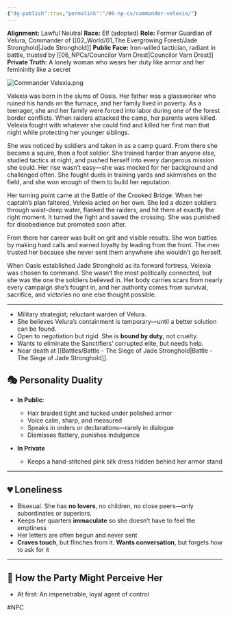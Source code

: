 ```yaml
---
{"dg-publish":true,"permalink":"/06-np-cs/commander-velexia/"}
---
```


**Alignment:** Lawful Neutral
**Race:** Elf (adopted) 
**Role:** Former Guardian of Velura, Commander of [[02_World/01_The Evergrowing Forest/Jade Stronghold\|Jade Stronghold]]
**Public Face:** Iron-willed tactician, radiant in battle, trusted by [[06_NPCs/Councilor Varn Drest\|Councilor Varn Drest]]
**Private Truth:** A lonely woman who wears her duty like armor and her femininity like a secret

![Commander Velexia.png](/img/user/Commander%20Velexia.png)

Velexia was born in the slums of Oasis. Her father was a glassworker who ruined his hands on the furnace, and her family lived in poverty. As a teenager, she and her family were forced into labor during one of the forest border conflicts. When raiders attacked the camp, her parents were killed. Velexia fought with whatever she could find and killed her first man that night while protecting her younger siblings.

She was noticed by soldiers and taken in as a camp guard. From there she became a squire, then a foot soldier. She trained harder than anyone else, studied tactics at night, and pushed herself into every dangerous mission she could. Her rise wasn’t easy—she was mocked for her background and challenged often. She fought duels in training yards and skirmishes on the field, and she won enough of them to build her reputation.

Her turning point came at the Battle of the Crooked Bridge. When her captain’s plan faltered, Velexia acted on her own. She led a dozen soldiers through waist-deep water, flanked the raiders, and hit them at exactly the right moment. It turned the fight and saved the crossing. She was punished for disobedience but promoted soon after.

From there her career was built on grit and visible results. She won battles by making hard calls and earned loyalty by leading from the front. The men trusted her because she never sent them anywhere she wouldn’t go herself.

When Oasis established Jade Stronghold as its forward fortress, Velexia was chosen to command. She wasn’t the most politically connected, but she was the one the soldiers believed in. Her body carries scars from nearly every campaign she’s fought in, and her authority comes from survival, sacrifice, and victories no one else thought possible.

---

- Military strategist; reluctant warden of Velura.
- She believes Velura’s containment is temporary—until a better solution can be found.
- Open to negotiation but rigid. She is **bound by duty**, not cruelty.
- Wants to eliminate the Sanctifiers’ corrupted elite, but needs help.
- Near death at [[Battles/Battle - The Siege of Jade Stronghold\|Battle - The Siege of Jade Stronghold]].

## 🎭 **Personality Duality**

- **In Public**:
    - Hair braided tight and tucked under polished armor
    - Voice calm, sharp, and measured
    - Speaks in orders or declarations—rarely in dialogue
    - Dismisses flattery, punishes indulgence

- **In Private**
    - Keeps a hand-stitched pink silk dress hidden behind her armor stand
---

## 💔 **Loneliness**

- Bisexual. She has **no lovers**, no children, no close peers—only subordinates or superiors. 
- Keeps her quarters **immaculate** so she doesn’t have to feel the emptiness
- Her letters are often begun and never sent
- **Craves touch**, but flinches from it. **Wants conversation**, but forgets how to ask for it

---

## 🧠 **How the Party Might Perceive Her**

- At first: An impenetrable, loyal agent of control

#NPC 